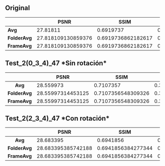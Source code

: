 ## Original
|               | PSNR               | SSIM               | LPIPS              | tOF               | tLP100            |
|---------------|--------------------|--------------------|--------------------|-------------------|-------------------|
| **Avg**       | 27.81811           | 0.6919737          | 0.30255643         | 5.1374087         | 3.6641405         |
| **FolderAvg** | 27.818109130859376 | 0.6919736862182617 | 0.3025564193725586 | 5.137408607884457 | 3.664140400133635 |
| **FrameAvg**  | 27.818109130859376 | 0.6919736862182617 | 0.3025564193725586 | 5.137408607884457 | 3.664140400133635 |

## Test_2(0_3_4)_47 \*Sin rotación\*
|        	        | PSNR              	 | SSIM               	 | LPIPS               	 | tOF               	 | tLP100             	 |
|:---------------:|---------------------|----------------------|-----------------------|---------------------|----------------------|
|  **Avg**    	   | 28.559973         	 | 0.7107357          	 | 0.30094475          	 | 5.117064          	 | 3.6811018          	 |
| **FolderAvg** 	 | 28.55997314453125 	 | 0.7107356548309326 	 | 0.30094473361968993 	 | 5.117064225046258 	 | 3.6811017488178455 	 |
| **FrameAvg** 	  | 28.55997314453125 	 | 0.7107356548309326 	 | 0.30094473361968993 	 | 5.117064225046258 	 | 3.6811017488178455 	 |

## Test_2(2_3_4)_47 \*Con rotación\*
|               | PSNR               | SSIM               | LPIPS               | tOF               | tLP100            |
|:-------------:|--------------------|--------------------|---------------------|-------------------|-------------------|
|    **Avg**    | 28.683395          | 0.6941856          | 0.41980734          | 6.1367383         | 1.11227           |
| **FolderAvg** | 28.683395385742188 | 0.6941856384277344 | 0.41980733871459963 | 6.136738425806949 | 1.112270054064299 |
|  **FrameAvg** | 28.683395385742188 | 0.6941856384277344 | 0.41980733871459963 | 6.136738425806949 | 1.112270054064299 |